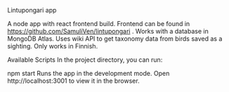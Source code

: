 Lintupongari app

A node app with react frontend build. Frontend can be found in https://github.com/SamuliVen/lintupongari .
Works with a database in MongoDB Atlas. Uses wiki API to get taxonomy data from birds saved as a sighting. 
Only works in Finnish.

Available Scripts
In the project directory, you can run:

npm start
Runs the app in the development mode.
Open http://localhost:3001 to view it in the browser.

